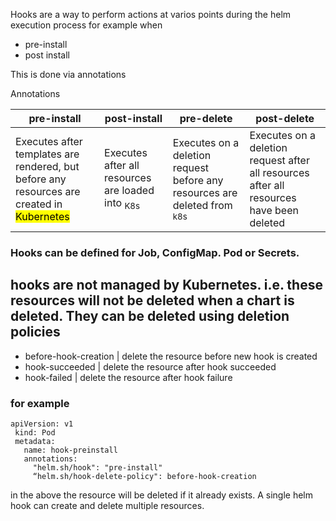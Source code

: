 Hooks are a way to perform actions at varios points during the helm execution process
for example when
 - pre-install
 - post install

This is done via annotations

Annotations

pre-install | post-install | pre-delete| post-delete
---------|----------|---------|---------
 Executes after templates are rendered, but before any resources are created in <mark>Kubernetes</mark>  | Executes after all resources are loaded into <sub>K8s</sub>  | Executes on a deletion request before any resources are deleted from <sup>k8s</sup> | Executes on a deletion request after all resources after all resources have been deleted


  
 ### Hooks can be defined for Job, ConfigMap. Pod or Secrets.


## hooks are not managed by Kubernetes. i.e. these resources will not be deleted when a chart is deleted. They can be deleted using deletion policies
 - before-hook-creation | delete the resource before new hook is created
 - hook-succeeded | delete the resource after hook succeeded
 - hook-failed | delete the resource after hook failure

### for example
```
apiVersion: v1
 kind: Pod
 metadata:
   name: hook-preinstall
   annotations:
     "helm.sh/hook": "pre-install"
     “helm.sh/hook-delete-policy": before-hook-creation
```
in the above the resource will be deleted if it already exists. A single helm hook can create and delete multiple resources.

